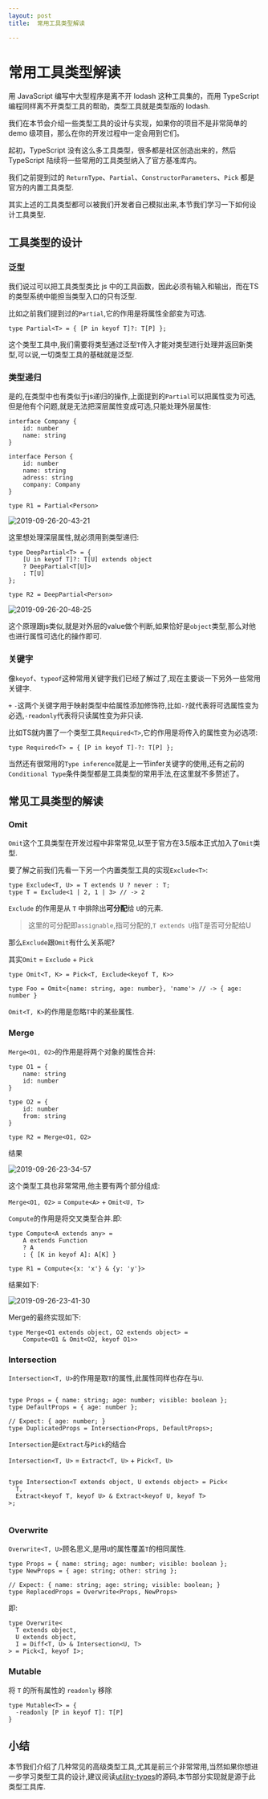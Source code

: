 ```yaml
---
layout: post
title:  常用工具类型解读

---
```



# 常用工具类型解读

用 JavaScript 编写中大型程序是离不开 lodash 这种工具集的，而用 TypeScript 编程同样离不开类型工具的帮助，类型工具就是类型版的 lodash.

我们在本节会介绍一些类型工具的设计与实现，如果你的项目不是非常简单的 demo 级项目，那么在你的开发过程中一定会用到它们。

起初，TypeScript 没有这么多工具类型，很多都是社区创造出来的，然后 TypeScript 陆续将一些常用的工具类型纳入了官方基准库内。

我们之前提到过的 `ReturnType`、`Partial`、`ConstructorParameters`、`Pick` 都是官方的内置工具类型.

其实上述的工具类型都可以被我们开发者自己模拟出来,本节我们学习一下如何设计工具类型.

## 工具类型的设计

### 泛型

我们说过可以把工具类型类比 js 中的工具函数，因此必须有输入和输出，而在TS的类型系统中能担当类型入口的只有泛型.

比如之前我们提到过的`Partial`,它的作用是将属性全部变为可选.

```
type Partial<T> = { [P in keyof T]?: T[P] };

```

这个类型工具中,我们需要将类型通过泛型`T`传入才能对类型进行处理并返回新类型,可以说,一切类型工具的基础就是泛型.

### 类型递归

是的,在类型中也有类似于js递归的操作,上面提到的`Partial`可以把属性变为可选,但是他有个问题,就是无法把深层属性变成可选,只能处理外层属性:

```
interface Company {
    id: number
    name: string
}

interface Person {
    id: number
    name: string
    adress: string
    company: Company
}

type R1 = Partial<Person>

```

![2019-09-26-20-43-21](https://user-gold-cdn.xitu.io/2019/10/6/16da1a8b34dc7e54?w=368&h=197&f=png&s=20711)

这里想处理深层属性,就必须用到类型递归:

```
type DeepPartial<T> = {
    [U in keyof T]?: T[U] extends object
    ? DeepPartial<T[U]>
    : T[U]
};

type R2 = DeepPartial<Person>

```

![2019-09-26-20-48-25](https://user-gold-cdn.xitu.io/2019/10/6/16da1a8b34f7a170?w=438&h=173&f=png&s=23471)

这个原理跟js类似,就是对外层的value做个判断,如果恰好是`object`类型,那么对他也进行属性可选化的操作即可.

### 关键字

像`keyof`、`typeof`这种常用关键字我们已经了解过了,现在主要谈一下另外一些常用关键字.

`+` `-`这两个关键字用于映射类型中给属性添加修饰符,比如`-?`就代表将可选属性变为必选,`-readonly`代表将只读属性变为非只读.

比如TS就内置了一个类型工具`Required<T>`,它的作用是将传入的属性变为必选项:

```
type Required<T> = { [P in keyof T]-?: T[P] };

```

当然还有很常用的`Type inference`就是上一节infer关键字的使用,还有之前的`Conditional Type`条件类型都是工具类型的常用手法,在这里就不多赘述了。

## 常见工具类型的解读

### Omit

`Omit`这个工具类型在开发过程中非常常见,以至于官方在3.5版本正式加入了`Omit`类型.

要了解之前我们先看一下另一个内置类型工具的实现`Exclude<T>`:

```
type Exclude<T, U> = T extends U ? never : T;
type T = Exclude<1 | 2, 1 | 3> // -> 2

```

`Exclude` 的作用是从 `T` 中排除出**可分配**给 `U`的元素.

> 这里的可分配即`assignable`,指可分配的,`T extends U`指T是否可分配给U

那么`Exclude`跟`Omit`有什么关系呢\?

其实`Omit` = `Exclude` + `Pick`

```
type Omit<T, K> = Pick<T, Exclude<keyof T, K>>

type Foo = Omit<{name: string, age: number}, 'name'> // -> { age: number }

```

`Omit<T, K>`的作用是忽略`T`中的某些属性.

### Merge

`Merge<O1, O2>`的作用是将两个对象的属性合并:

```
type O1 = {
    name: string
    id: number
}

type O2 = {
    id: number
    from: string
}

type R2 = Merge<O1, O2>

```

结果

![2019-09-26-23-34-57](https://user-gold-cdn.xitu.io/2019/10/11/16dbb1464cc80532?w=366&h=222&f=png&s=24864)

这个类型工具也非常常用,他主要有两个部分组成:

`Merge<O1, O2>` = `Compute<A>` + `Omit<U, T>`

`Compute`的作用是将交叉类型合并.即:

```
type Compute<A extends any> =
    A extends Function
    ? A
    : { [K in keyof A]: A[K] }

type R1 = Compute<{x: 'x'} & {y: 'y'}>

```

结果如下:

![2019-09-26-23-41-30](https://user-gold-cdn.xitu.io/2019/10/11/16dbb1464cbb2ca3?w=450&h=161&f=png&s=20061)

Merge的最终实现如下:

```
type Merge<O1 extends object, O2 extends object> =
    Compute<O1 & Omit<O2, keyof O1>>

```

### Intersection

`Intersection<T, U>`的作用是取`T`的属性,此属性同样也存在与`U`.

```

type Props = { name: string; age: number; visible: boolean };
type DefaultProps = { age: number };

// Expect: { age: number; }
type DuplicatedProps = Intersection<Props, DefaultProps>;

```

`Intersection`是`Extract`与`Pick`的结合

`Intersection<T, U>` = `Extract<T, U>` + `Pick<T, U>`

```

type Intersection<T extends object, U extends object> = Pick<
  T,
  Extract<keyof T, keyof U> & Extract<keyof U, keyof T>
>;


```

### Overwrite

`Overwrite<T, U>`顾名思义,是用`U`的属性覆盖`T`的相同属性.

```
type Props = { name: string; age: number; visible: boolean };
type NewProps = { age: string; other: string };

// Expect: { name: string; age: string; visible: boolean; }
type ReplacedProps = Overwrite<Props, NewProps>

```

即:

```
type Overwrite<
  T extends object,
  U extends object,
  I = Diff<T, U> & Intersection<U, T>
> = Pick<I, keyof I>;

```

### Mutable

将 `T` 的所有属性的 `readonly` 移除

```
type Mutable<T> = {
  -readonly [P in keyof T]: T[P]
}

```

## 小结

本节我们介绍了几种常见的高级类型工具,尤其是前三个非常常用,当然如果你想进一步学习类型工具的设计,建议阅读[utility-types](https://github.com/piotrwitek/utility-types)的源码,本节部分实现就是源于此类型工具库.